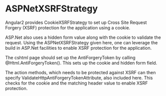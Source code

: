 # ASPNetXSRFStrategy

Angular2 provides CookieXSRFStrategy to set up Cross Site Request Forgery (XSRF) protection for the application
using a cookie.

ASP.Net also uses a hidden form value along with the cookie to validate the request. Using the ASPNetXSRFStrategy 
given here, one can leverage the build in ASP.Net facilities to enable XSRF protection for the application.

The cshtml page should set up the AntiForgeryToken by calling @Html.AntiForgeryToken(). This sets up the cookie and 
hidden form field.

The action methods, which needs to be protected against XSRF can then specify ValidateHttpAntiForgeryTokenAttribute, 
also included here. This checks for the cookie and the matching header value to enable XSRF protection.